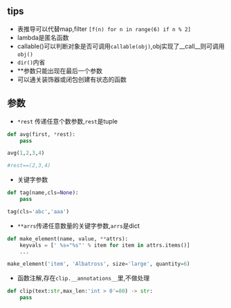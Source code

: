 
## tips
+ 表推导可以代替map,filter `[f(n) for n in range(6) if n % 2]`
+ lambda是匿名函数
+ callable()可以判断对象是否可调用`callable(obj)`,obj实现了__call__则可调用`obj()`
+ `dir()`内省
+ **参数只能出现在最后一个参数
+ 可以通关装饰器或闭包创建有状态的函数


## 参数

+ `*rest` 传递任意个数参数,`rest`是tuple

```py
def avg(first, *rest):
    pass

avg(1,2,3,4)

#rest==(2,3,4)
```
+ 关键字参数

```py
def tag(name,cls=None):
    pass

tag(cls='abc','aaa')
```

+ `**arrs`传递任意数量的关键字参数,`arrs`是dict

```py
def make_element(name, value, **attrs):
    keyvals = [' %s="%s"' % item for item in attrs.items()]
    ...

make_element('item', 'Albatross', size='large', quantity=6)
```

+ 函数注解,存在`clip.__annotations__`里,不做处理

```py
def clip(text:str,max_len:'int > 0'=80) -> str:
    pass
```